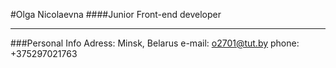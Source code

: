 #Olga Nicolaevna
####Junior Front-end developer
___

###Personal Info
Adress: Minsk, Belarus
e-mail: o2701@tut.by
phone: +375297021763